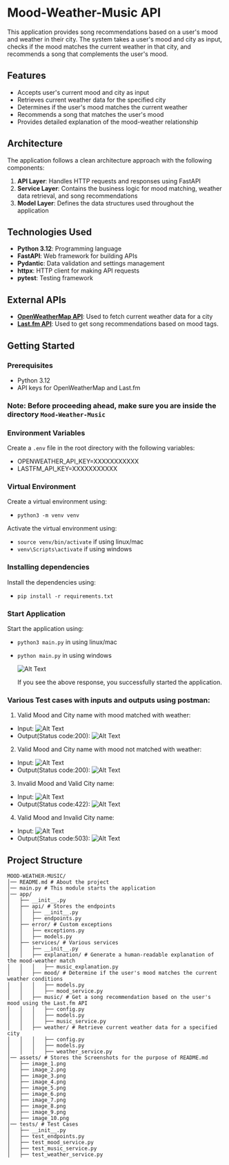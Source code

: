 # Mood-Weather-Music API

This application provides song recommendations based on a user's mood and weather in their city. The system takes a user's mood and city as input, checks if the mood matches the current weather in that city, and recommends a song that complements the user's mood.

## Features

- Accepts user's current mood and city as input
- Retrieves current weather data for the specified city
- Determines if the user's mood matches the current weather
- Recommends a song that matches the user's mood
- Provides detailed explanation of the mood-weather relationship

## Architecture

The application follows a clean architecture approach with the following components:

1. **API Layer**: Handles HTTP requests and responses using FastAPI
2. **Service Layer**: Contains the business logic for mood matching, weather data retrieval, and song recommendations
3. **Model Layer**: Defines the data structures used throughout the application

## Technologies Used

- **Python 3.12**: Programming language
- **FastAPI**: Web framework for building APIs
- **Pydantic**: Data validation and settings management
- **httpx**: HTTP client for making API requests
- **pytest**: Testing framework

## External APIs

- **[OpenWeatherMap API](https://openweathermap.org/api)**: Used to fetch current weather data for a city
- **[Last.fm API](https://www.last.fm/api)**: Used to get song recommendations based on mood tags.

## Getting Started

### Prerequisites

- Python 3.12
- API keys for OpenWeatherMap and Last.fm


### Note: Before proceeding ahead, make sure you are inside the directory `Mood-Weather-Music`

### Environment Variables

Create a `.env` file in the root directory with the following variables:
- OPENWEATHER_API_KEY=XXXXXXXXXXX
- LASTFM_API_KEY=XXXXXXXXXXX

### Virtual Environment

Create a virtual environment using:
- ```python3 -m venv venv```

Activate the virtual environment using:
- ```source venv/bin/activate``` if using linux/mac
- ```venv\Scripts\activate``` if using windows

### Installing dependencies

Install the dependencies using:
- ```pip install -r requirements.txt```

### Start Application
Start the application using:
- ```python3 main.py``` in using linux/mac
- ```python main.py``` in using windows

   ![Alt Text](assets/image_1.png)

   If you see the above response, you successfully started the application.

### Various Test cases with inputs and outputs using postman:

1. Valid Mood and City name with mood matched with weather:
- Input: ![Alt Text](assets/image_3.png)
- Output(Status code:200): ![Alt Text](assets/image_2.png)

2. Valid Mood and City name with mood not matched with weather:
- Input: ![Alt Text](assets/image_4.png)
- Output(Status code:200): ![Alt Text](assets/image_5.png)

3. Invalid Mood and Valid City name:
- Input: ![Alt Text](assets/image_6.png)
- Output(Status code:422): ![Alt Text](assets/image_7.png)

4. Valid Mood and Invalid City name:
- Input: ![Alt Text](assets/image_8.png)
- Output(Status code:503): ![Alt Text](assets/image_9.png)

## **Project Structure**

```
MOOD-WEATHER-MUSIC/
│── README.md # About the project
│── main.py # This module starts the application
│── app/
│   ├── __init__.py
│   ├── api/ # Stores the endpoints
│   │   ├── __init__.py
│   │   ├── endpoints.py
│   ├── error/ # Custom exceptions
│   │   ├── exceptions.py
│   │   ├── models.py
│   ├── services/ # Various services
│   │   ├── __init__.py
│   │   ├── explanation/ # Generate a human-readable explanation of the mood-weather match
│   │   │   ├── music_explanation.py
│   │   ├── mood/ # Determine if the user's mood matches the current weather conditions
│   │   │   ├── models.py
│   │   │   ├── mood_service.py
│   │   ├── music/ # Get a song recommendation based on the user's mood using the Last.fm API
│   │   │   ├── config.py
│   │   │   ├── models.py
│   │   │   ├── music_service.py
│   │   ├── weather/ # Retrieve current weather data for a specified city
│   │   │   ├── config.py
│   │   │   ├── models.py
│   │   │   ├── weather_service.py
│── assets/ # Stores the Screenshots for the purpose of README.md
│   ├── image_1.png
│   ├── image_2.png
│   ├── image_3.png
│   ├── image_4.png
│   ├── image_5.png
│   ├── image_6.png
│   ├── image_7.png
│   ├── image_8.png
│   ├── image_9.png
│   ├── image_10.png
│── tests/ # Test Cases
│   ├── __init__.py
│   ├── test_endpoints.py
│   ├── test_mood_service.py
│   ├── test_music_service.py
│   ├── test_weather_service.py
```







